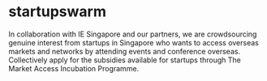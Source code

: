 startupswarm
============

In collaboration with IE Singapore and our partners, we are crowdsourcing genuine interest from startups in Singapore who wants to access overseas markets and networks by attending events and conference overseas. Collectively apply for the subsidies available for startups through The Market Access Incubation Programme.
